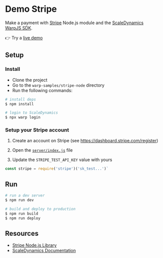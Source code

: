 # Demo Stripe

Make a payment with [Stripe](https://stripe.com) Node.js module and the [ScaleDynamics WarpJS SDK](https://scaledynamics.com/).

👉 Try a [live demo](https://sample-stripe-node.scaledynamics.cloud/)

## Setup

### Install

- Clone the project
- Go to the `warp-samples/stripe-node` directory
- Run the following commands:

```bash
# install deps
$ npm install

# login to ScaleDynamics
$ npx warp login
```

### Setup your Stripe account

1. Create an account on Stripe (see https://dashboard.stripe.com/register)

2. Open the [`server/index.js`](server/index.js) file

3. Update the `STRIPE_TEST_API_KEY` value with yours

```js
const stripe = require('stripe')('sk_test...')`
```

## Run

```bash
# run a dev server
$ npm run dev

# build and deploy to production
$ npm run build
$ npm run deploy
```

## Resources

- [Stripe Node.js Library](https://www.npmjs.com/package/stripe)
- [ScaleDynamics Documentation](https://docs.scaledynamics.com/)
